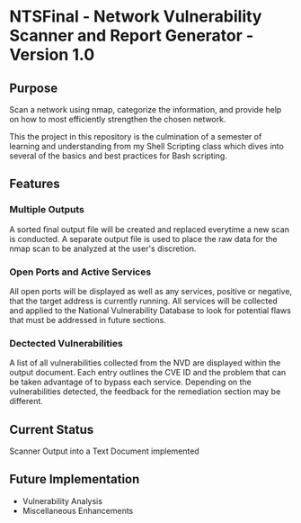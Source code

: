 # NTSFinal - Network Vulnerability Scanner and Report Generator - Version 1.0

## Purpose
Scan a network using nmap, categorize the information, and provide help on how to most efficiently strengthen the chosen network.

This the project in this repository is the culmination of a semester of learning and understanding from my Shell Scripting class which dives into several of the basics and best practices for Bash scripting.

## Features

### Multiple Outputs
A sorted final output file will be created and replaced everytime a new scan is conducted. A separate output file is used to place the raw data for the nmap scan to be analyzed at the user's discretion.

### Open Ports and Active Services
All open ports will be displayed as well as any services, positive or negative, that the target address is currently running. All services will be collected and applied to the National Vulnerability Database to look for potential flaws that must be addressed in future sections.

### Dectected Vulnerabilities
A list of all vulnerabilities collected from the NVD are displayed within the output document. Each entry outlines the CVE ID and the problem that can be taken advantage of to bypass each service. Depending on the vulnerabilities detected, the feedback for the remediation section may be different.

## Current Status
Scanner Output into a Text Document implemented

## Future Implementation
* Vulnerability Analysis
* Miscellaneous Enhancements
